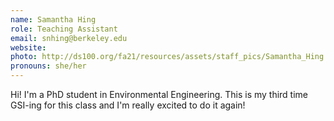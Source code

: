 ```yaml
---
name: Samantha Hing
role: Teaching Assistant
email: snhing@berkeley.edu
website: 
photo: http://ds100.org/fa21/resources/assets/staff_pics/Samantha_Hing.jpg
pronouns: she/her
---
```

Hi! I'm a PhD student in Environmental Engineering. This is my third time GSI-ing for this class and I'm really excited to do it again!
